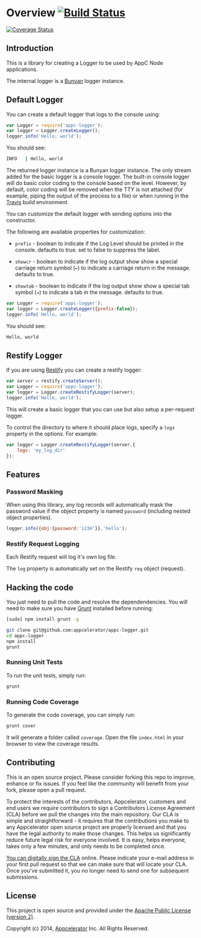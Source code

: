 # Overview [![Build Status](https://travis-ci.org/appcelerator/appc-logger.png)](https://travis-ci.org/appcelerator/appc-logger)
[![Coverage Status](https://coverage.appcelerator.com/appcelerator/appc-logger/label_master.svg)](https://coverage.appcelerator.com/appcelerator#appc-logger)

## Introduction

This is a library for creating a Logger to be used by AppC Node applications.

The internal logger is a [Bunyan](https://github.com/trentm/node-bunyan) logger instance.

## Default Logger

You can create a default logger that logs to the console using:

```javascript
var Logger = require('appc-logger');
var logger = Logger.createLogger();
logger.info('Hello, world');
```

You should see:

```bash
INFO   | Hello, world
```

The returned logger instance is a Bunyan logger instance.  The only stream added for the basic logger is a console logger.  The built-in console logger will do basic color coding to the console based on the level. However, by default, color coding will be removed when the TTY is not attached (for example, piping the output of the process to a file) or when running in the [Travis](travis-ci.org) build environment.

You can customize the default logger with sending options into the constructor.

The following are available properties for customization:

- `prefix` - boolean to indicate if the Log Level should be printed in the console.  defaults to true. set to false to suppress the label.

- `showcr` - boolean to indicate if the log output show show a special carriage return symbol (`↩`) to indicate a carriage return in the message.  defaults to true.

- `showtab` - boolean to indicate if the log output show show a special tab symbol (`↠`) to indicate a tab in the message.  defaults to true.


```javascript
var Logger = require('appc-logger');
var logger = Logger.createLogger({prefix:false});
logger.info('Hello, world');
```

You should see:

```bash
Hello, world
```


## Restify Logger

If you are using [Restify](https://github.com/mcavage/node-restify) you can create a restify logger:

```javascript
var server = restify.createServer();
var Logger = require('appc-logger');
var logger = Logger.createRestifyLogger(server);
logger.info('Hello, world');
```

This will create a basic logger that you can use but also setup a per-request logger.

To control the directory to where it should place logs, specify a `logs` property in the options.  For example:

```javascript
var logger = Logger.createRestifyLogger(server,{
	logs: 'my_log_dir'
});
```

## Features

### Password Masking

When using this library, any log records will automatically mask the password value if the object property is named `password` (including nested object properties).

```javascript
logger.info({obj:{password:'1234'}},'hello');
```

### Restify Request Logging

Each Restify request will log it's own log file.

The `log` property is automatically set on the Restify `req` object (request).


## Hacking the code

You just need to pull the code and resolve the dependendencies.  You will need to make sure you have [Grunt](http://gruntjs.com/) installed before running:

```bash
[sudo] npm install grunt -g
```

```bash
git clone git@github.com:appcelerator/appc-logger.git
cd appc-logger
npm install
grunt
```

### Running Unit Tests

To run the unit tests, simply run:

```bash
grunt
```

### Running Code Coverage

To generate the code coverage, you can simply run:

```bash
grunt cover
```

It will generate a folder called `coverage`.  Open the file `index.html` in your browser to view the coverage results.


## Contributing

This is an open source project. Please consider forking this repo to improve,
enhance or fix issues. If you feel like the community will benefit from your
fork, please open a pull request.

To protect the interests of the contributors, Appcelerator, customers
and end users we require contributors to sign a Contributors License Agreement
(CLA) before we pull the changes into the main repository. Our CLA is simple and
straightforward - it requires that the contributions you make to any
Appcelerator open source project are properly licensed and that you have the
legal authority to make those changes. This helps us significantly reduce future
legal risk for everyone involved. It is easy, helps everyone, takes only a few
minutes, and only needs to be completed once.

[You can digitally sign the CLA](http://bit.ly/app_cla) online. Please indicate
your e-mail address in your first pull request so that we can make sure that
will locate your CLA. Once you've submitted it, you no longer need to send one
for subsequent submissions.

## License

This project is open source and provided under the [Apache Public License
(version 2)](https://tldrlegal.com/license/apache-license-2.0-(apache-2.0)).

Copyright (c) 2014, [Appcelerator](http://www.appcelerator.com/) Inc. All Rights Reserved.
